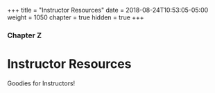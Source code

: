 +++
title = "Instructor Resources"
date = 2018-08-24T10:53:05-05:00
weight = 1050
chapter = true
hidden = true
+++

### Chapter Z

# Instructor Resources

Goodies for Instructors!
